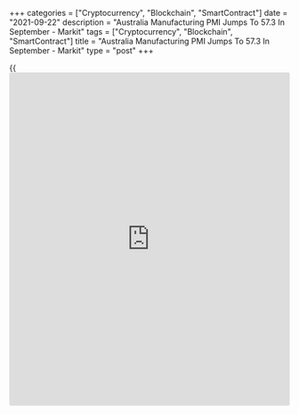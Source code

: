 +++
categories = ["Cryptocurrency", "Blockchain", "SmartContract"]
date = "2021-09-22"
description = "Australia Manufacturing PMI Jumps To 57.3 In September - Markit"
tags = ["Cryptocurrency", "Blockchain", "SmartContract"]
title = "Australia Manufacturing PMI Jumps To 57.3 In September - Markit"
type = "post"
+++

{{<iframe id="large-banner" src="https://www.bounty.group/#slide=6.0" width="100%" height="600" scrolling="no" style="border: 0px solid rgb(216, 221, 230); border-radius: 3px;">}}

The manufacturing sector in Australia continued to expand in September,
and at a faster pace, the latest survey from Markit Economics revealed
on Thursday with a manufacturing PMI score of 57.3.

That's up from 52.0 in August and it moves further above the boom-or-
bust line of 50 that separates expansion from contraction.

Output and new orders returned to growth after a brief month of
contraction in August as manufacturers reported to have better adapted
to ongoing COVID-19 conditions. Improved demand meanwhile drove firms to
hire staff and acquire inputs at faster rates in September.

That said, supply constraints simultaneously intensified with suppliers'
delivery times having lengthened at the fastest pace since the April
2020 survey record. Shortages of inputs and delivery delays also led to
increased price pressures for manufacturers as input price inflation
accelerated to the fastest on record. Overall optimism amongst
manufacturers nevertheless sustained in September, with [business][1]
confidence having risen to the highest since June.

The survey also showed that the services index improved to 44.9 in
September from 42.9 in August. The composite index also improved, rising
from 43.3 to 46.0.

For comments and feedback [contact](https://www.playgroundfx.com/contact/): editorial@rtt[news](https://www.letsplayfx.com/blog/forex-news-website/).com

[Economic News][2]

 **What parts of the world are seeing the best (and worst) economic
performances lately? Click[here][3] to check out our [Econ Scorecard][3]
and find out! See up-to-the-moment [ranking](https://www.playgroundfx.com/blog/crypto-exchange-ranking/)s for the best and worst
performers in [GDP][3], [unemployment rate][4], [inflation][5] and much
more.**

   1. www.rtt[news](https://www.letsplayfx.com/blog/forex-news-website/).com/Content/Business.aspx
   2. www.rtt[news](https://www.letsplayfx.com/blog/forex-news-website/).com/Content/EconomicNews.aspx
   3. www.rtt[news](https://www.letsplayfx.com/blog/forex-news-website/).com/economic-scorecard/world-rank/GDP/highest-performance.aspx
   4. www.rtt[news](https://www.letsplayfx.com/blog/forex-news-website/).com/economic-scorecard/world-rank/unemployment-rate/lowest-performance.aspx
   5. www.rtt[news](https://www.letsplayfx.com/blog/forex-news-website/).com/economic-scorecard/world-rank/CPI/highest-performance.aspx
